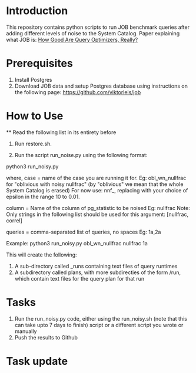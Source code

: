 # Introduction
This repository contains python scripts to run JOB benchmark queries after adding different levels of noise to the System Catalog.
Paper explaining what JOB is: [How Good Are Query Optimizers, Really?](https://www.vldb.org/pvldb/vol9/p204-leis.pdf)

# Prerequisites
1. Install Postgres
2. Download JOB data and setup Postgres database using instructions on the following page:
https://github.com/viktorleis/job

# How to Use
** Read the following list in its entirety before

1. Run restore.sh.

2. Run the script run_noise.py using the following format:

python3 run_noisy.py <case> <column> <queries>

where,
case = name of the case you are running it for. 
Eg: obl_wn_nullfrac for "oblivious with noisy nullfrac"
(by "oblivious" we mean that the whole System Catalog is erased)
For now use: nnf_<epsilon>, replacing <epsilon> with your choice of epsilon in the range 10 to 0.01.

column = Name of the column of pg_statistic to be noised
Eg: nullfrac
Note: Only strings in the following list should be used for this argument: [nullfrac, correl]

queries = comma-separated list of queries, no spaces
Eg: 1a,2a

Example: python3 run_noisy.py obl_wn_nullfrac nullfrac 1a

This will create the following:
1. A sub-directory called <case>_runs containing text files of query runtimes
2. A subdirectory called plans, with more subdirecties of the form <case>/run, which contain text files for the query plan for that run

# Tasks
1. Run the run_noisy.py code, either using the run_noisy.sh (note that this can take upto 7 days to finish) script or a different script you wrote or manually
2. Push the results to Github

# Task update




